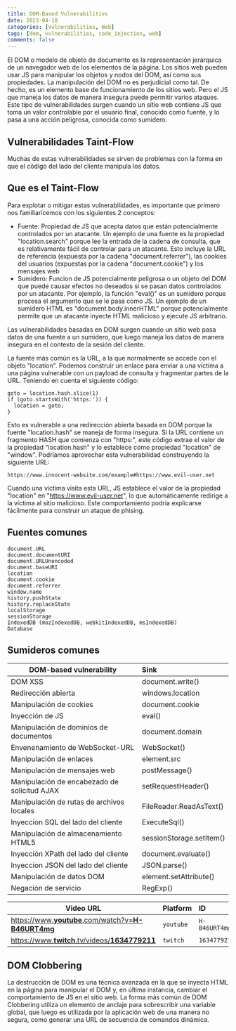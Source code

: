 ```yaml
---
title: DOM-Based Vulnerabilities
date: 2023-04-18
categories: [Vulnerabilities, Web]
tags: [dom, vulnerabilities, code_injection, web]
comments: false
---
```


El DOM o modelo de objeto de documento es la representación jerárquica de un navegador web de los elementos de la página. Los sitios web pueden usar JS para manipular los objetos y nodos del DOM, así como sus propiedades. La manipulación del DOM no es perjudicial como tal. De hecho, es un elemento base de funcionamiento de los sitios web. Pero el JS que maneja los datos de manera insegura puede permitir varios ataques. Este tipo de vulnerabilidades surgen cuando un sitio web contiene JS que toma un valor controlable por el usuario final, conocido como fuente, y lo pasa a una acción peligrosa, conocida como sumidero.

## Vulnerabilidades Taint-Flow
Muchas de estas vulnerabilidades se sirven de problemas con la forma en que el código del lado del cliente manipula los datos.

## Que es el Taint-Flow
Para explotar o mitigar estas vulnerabilidades, es importante que primero nos familiaricemos con los siguientes 2 conceptos:
- Fuente: Propiedad de JS que acepta datos que están potencialmente controlados por un atacante. Un ejemplo de una fuente es la propiedad "location.search" porque lee la entrada de la cadena de consulta, que es relativamente fácil de controlar para un atacante. Esto incluye la URL de referencia (expuesta por la cadena "document.referrer"), las cookies del usuarios (expuestas por la cadena "document.cookie") y los mensajes web
- Sumidero: Funcion de JS potencialmente peligrosa o un objeto del DOM que puede causar efectos no deseados si se pasan datos controlados por un atacante. Por ejemplo, la función "eval()" es un sumidero porque procesa el argumento que se le pasa como JS. Un ejemplo de un sumidero HTML es "document.body.innerHTML" porque potencialmente permite que un atacante inyecte HTML malicioso y ejecute JS arbitrario.

Las vulnerabilidades basadas en DOM surgen cuando un sitio web pasa datos de una fuente a un sumidero, que luego maneja los datos de manera insegura en el contexto de la sesión del cliente.

La fuente más común es la URL, a la que normalmente se accede con el objeto "location". Podemos construir un enlace para enviar a una víctima a una página vulnerable con un payload de consulta y fragmentar partes de la URL. Teniendo en cuenta el siguiente código:
```
goto = location.hash.slice(1)
if (goto.startsWith('https:')) {
  location = goto;
}
```
Esto es vulnerable a una redirección abierta basada en DOM porque la fuente "location.hash" se maneja de forma insegura. Si la URL contiene un fragmento HASH que comienza con "https:", este código extrae el valor de la propiedad "location.hash" y lo establece como propiedad "location" de "window". Podríamos aprovechar esta vulnerabilidad construyendo la siguiente URL:
```
https://www.innocent-website.com/example#https://www.evil-user.net
```
Cuando una víctima visita esta URL, JS establece el valor de la propiedad "location" en "https://www.evil-user.net", lo que automáticamente redirige a la víctima al sitio malicioso. Este comportamiento podría explicarse fácilmente para construir un ataque de phising.

## Fuentes comunes
```
document.URL
document.documentURI
document.URLUnencoded
document.baseURI
location
document.cookie
document.referrer
window.name
history.pushState
history.replaceState
localStorage
sessionStorage
IndexedDB (mozIndexedDB, webkitIndexedDB, msIndexedDB)
Database
```

## Sumideros comunes
| DOM-based vulnerability 						          | Sink 						          |
|-----------------------------------------------|:--------------------------|
| DOM XSS										                    | document.write() 			    |
| Redirección abierta 							            | windows.location 			    |
| Manipulación de cookies						            | document.cookie 			    |
| Inyección de JS 								              | eval() 					          |
| Manipulación de dominios de documentos 		    | document.domain 			    |
| Envenenamiento de WebSocket-URL 				      | WebSocket() 				      |
| Manipulación de enlaces 						          | element.src 				      |
| Manipulación de mensajes web 					        | postMessage()				      |
| Manipulación de encabezado de solicitud AJAX 	| setRequestHeader() 		    |
| Manipulación de rutas de archivos locales 	  | FileReader.ReadAsText()   |
| Inyeccion SQL del lado del cliente 			      | ExecuteSql() 				      |
| Manipulación de almacenamiento HTML5 			    | sessionStorage.setItem()  |
| Inyección XPath del lado del cliente 			    | document.evaluate() 		  |
| Inyeccion JSON del lado del cliente 			    | JSON.parse() 				      |
| Manipulación de datos DOM 					          | element.setAttribute() 	  |
| Negación de servicio 							            | RegExp() 					        |

| Video URL                                                                                          | Platform  | ID            |
|----------------------------------------------------------------------------------------------------|-----------|:--------------|
| [https://www.**youtube**.com/watch?v=**H-B46URT4mg**](https://www.youtube.com/watch?v=H-B46URT4mg) | `youtube` | `H-B46URT4mg` |
| [https://www.**twitch**.tv/videos/**1634779211**](https://www.twitch.tv/videos/1634779211)         | `twitch`  | `1634779211`  |

## DOM Clobbering
La destrucción de DOM es una técnica avanzada en la que se inyecta HTML en la página para manipular el DOM y, en última instancia, cambiar el comportamiento de JS en el sitio web. La forma más común de DOM Clobbering utiliza un elemento de anclaje para sobrescribir una variable global, que luego es utilizada por la aplicación web de una manera no segura, como generar una URL de secuencia de comandos dinámica.
